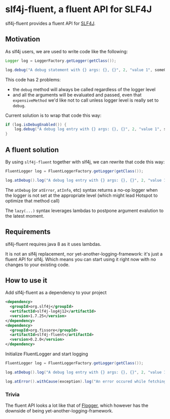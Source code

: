 # slf4j-fluent, a fluent API for SLF4J

slf4j-fluent provides a fluent API for [SLF4J](https://www.slf4j.org/).

## Motivation

As slf4j users, we are used to write code like the following:

```java
Logger log = LoggerFactory.getLogger(getClass());

log.debug("A debug statement with {} args: {}, {}", 2, "value 1", someObject.expensiveMethod());
```

This code has 2 problems: 
* the `debug` method will always be called regardless of the logger level
* and all the arguments will be evaluated and passed, even that `expensiveMethod` we'd like not to call unless logger level is really set to `debug`.

Current solution is to wrap that code this way:

```java
if (log.isDebugEnabled()) {
    log.debug("A debug log entry with {} args: {}, {}", 2, "value 1", someObject.expensiveMethod());    
}
```

## A fluent solution

By using `slf4j-fluent` together with slf4j, we can rewrite that code this way:

```java
FluentLogger log = FluentLoggerFactory.getLogger(getClass());

log.atDebug().log("A debug log entry with {} args: {}, {}", 2, "value 1", lazy(() -> someObject.expensiveMethod()));
```

The `atDebug` (or `atError`, `atInfo`, etc) syntax returns a no-op logger when the logger is not set at the appropriate level (which might lead Hotspot to optimize that method call)

The `lazy(...)` syntax leverages lambdas to postpone argument evalution to the latest moment.

## Requirements

slf4j-fluent requires java 8 as it uses lambdas.

It is not an slf4j replacement, nor yet-another-logging-framework: it's just a fluent API for slf4j. Which means you can start using it right now with no changes to your existing code.

## How to use it

Add slf4j-fluent as a dependency to your project

```xml
<dependency> 
  <groupId>org.slf4j</groupId>
  <artifactId>slf4j-log4j12</artifactId>
  <version>1.7.25</version>
</dependency>
<dependency> 
  <groupId>org.fissore</groupId>
  <artifactId>slf4j-fluent</artifactId>
  <version>0.2.0</version>
</dependency>
```

Initialize FluentLogger and start logging

```java
FluentLogger log = FluentLoggerFactory.getLogger(getClass());

log.atDebug().log("A debug log entry with {} args: {}, {}", 2, "value 1", lazy(() -> someObject.expensiveMethod()));

log.atError().withCause(exception).log("An error occured while fetching user {}", user.getId());
```

### Trivia

The fluent API looks a lot like that of [Flogger](https://github.com/google/flogger), which however has the downside of being yet-another-logging-framework.
